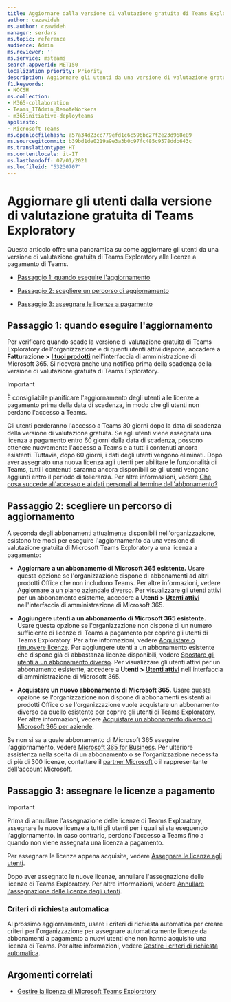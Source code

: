 ```yaml
---
title: Aggiornare dalla versione di valutazione gratuita di Teams Exploratory
author: cazawideh
ms.author: czawideh
manager: serdars
ms.topic: reference
audience: Admin
ms.reviewer: ''
ms.service: msteams
search.appverid: MET150
localization_priority: Priority
description: Aggiornare gli utenti da una versione di valutazione gratuita di Teams Exploratory a una licenza a pagamento.
f1.keywords:
- NOCSH
ms.collection:
- M365-collaboration
- Teams_ITAdmin_RemoteWorkers
- m365initiative-deployteams
appliesto:
- Microsoft Teams
ms.openlocfilehash: a57a34d23cc779efd1c6c596bc27f2e23d968e89
ms.sourcegitcommit: b39bd1de0219a9e3a3b0c97fc485c9578ddb643c
ms.translationtype: HT
ms.contentlocale: it-IT
ms.lasthandoff: 07/01/2021
ms.locfileid: "53230707"
---
```

# <a name="upgrade-users-from-the-teams-exploratory-trial"></a>Aggiornare gli utenti dalla versione di valutazione gratuita di Teams Exploratory

Questo articolo offre una panoramica su come aggiornare gli utenti da una versione di valutazione gratuita di Teams Exploratory alle licenze a pagamento di Teams.

- [Passaggio 1: quando eseguire l'aggiornamento](#step-1-when-to-upgrade)

- [Passaggio 2: scegliere un percorso di aggiornamento](#step-2-choose-an-upgrade-path)

- [Passaggio 3: assegnare le licenze a pagamento](#step-3-assign-paid-licenses)

## <a name="step-1-when-to-upgrade"></a>Passaggio 1: quando eseguire l'aggiornamento  

Per verificare quando scade la versione di valutazione gratuita di Teams Exploratory dell'organizzazione e di quanti utenti attivi dispone, accadere a **Fatturazione >** <a href="https://go.microsoft.com/fwlink/p/?linkid=842054" target="_blank"><b>I tuoi prodotti</b></a> nell'interfaccia di amministrazione di Microsoft 365. Si riceverà anche una notifica prima della scadenza della versione di valutazione gratuita di Teams Exploratory.

> [!IMPORTANT]
> È consigliabile pianificare l'aggiornamento degli utenti alle licenze a pagamento prima della data di scadenza, in modo che gli utenti non perdano l'accesso a Teams.
>
> Gli utenti perderanno l'accesso a Teams 30 giorni dopo la data di scadenza della versione di valutazione gratuita. Se agli utenti viene assegnata una licenza a pagamento entro 60 giorni dalla data di scadenza, possono ottenere nuovamente l'accesso a Teams e a tutti i contenuti ancora esistenti. Tuttavia, dopo 60 giorni, i dati degli utenti vengono eliminati. Dopo aver assegnato una nuova licenza agli utenti per abilitare le funzionalità di Teams, tutti i contenuti saranno ancora disponibili se gli utenti vengono aggiunti entro il periodo di tolleranza. Per altre informazioni, vedere <a href="/microsoft-365/commerce/subscriptions/what-if-my-subscription-expires?view=o365-worldwide" target="_blank">Che cosa succede all'accesso e ai dati personali al termine dell'abbonamento?</a>

## <a name="step-2-choose-an-upgrade-path"></a>Passaggio 2: scegliere un percorso di aggiornamento

A seconda degli abbonamenti attualmente disponibili nell'organizzazione, esistono tre modi per eseguire l'aggiornamento da una versione di valutazione gratuita di Microsoft Teams Exploratory a una licenza a pagamento:

- **Aggiornare a un abbonamento di Microsoft 365 esistente.** Usare questa opzione se l'organizzazione dispone di abbonamenti ad altri prodotti Office che non includono Teams. Per altre informazioni, vedere <a href="/microsoft-365/commerce/subscriptions/upgrade-to-different-plan?view=o365-worldwide" target="_blank">Aggiornare a un piano aziendale diverso</a>. Per visualizzare gli utenti attivi per un abbonamento esistente, accedere a **Utenti >** <a href="https://go.microsoft.com/fwlink/p/?linkid=834822" target="_blank"><b>Utenti attivi</b></a> nell'interfaccia di amministrazione di Microsoft 365.

- **Aggiungere utenti a un abbonamento di Microsoft 365 esistente.** Usare questa opzione se l'organizzazione non dispone di un numero sufficiente di licenze di Teams a pagamento per coprire gli utenti di Teams Exploratory. Per altre informazioni, vedere <a href="/microsoft-365/commerce/licenses/buy-licenses?view=o365-worldwide" target="_blank">Acquistare o rimuovere licenze</a>. Per aggiungere utenti a un abbonamento esistente che dispone già di abbastanza licenze disponibili, vedere <a href="/microsoft-365/commerce/subscriptions/move-users-different-subscription?view=o365-worldwide" target="_blank">Spostare gli utenti a un abbonamento diverso</a>. Per visualizzare gli utenti attivi per un abbonamento esistente, accedere a **Utenti >** <a href="https://go.microsoft.com/fwlink/p/?linkid=834822" target="_blank"><b>Utenti attivi</b></a> nell'interfaccia di amministrazione di Microsoft 365.

- **Acquistare un nuovo abbonamento di Microsoft 365.** Usare questa opzione se l'organizzazione non dispone di abbonamenti esistenti ai prodotti Office o se l'organizzazione vuole acquistare un abbonamento diverso da quello esistente per coprire gli utenti di Teams Exploratory.  Per altre informazioni, vedere <a href="/microsoft-365/commerce/try-or-buy-microsoft-365?view=o365-worldwide%22%20\#buy-a-different-subscription" target="_blank">Acquistare un abbonamento diverso di Microsoft 365 per aziende</a>.

Se non si sa a quale abbonamento di Microsoft 365 eseguire l'aggiornamento, vedere <a href="https://www.microsoft.com/microsoft-365/business#coreui-heading-hiatrep" target="_blank">Microsoft 365 for Business</a>. Per ulteriore assistenza nella scelta di un abbonamento o se l'organizzazione necessita di più di 300 licenze, contattare il <a href="https://www.microsoft.com/solution-providers/home" target="_blank">partner Microsoft</a> o il rappresentante dell'account Microsoft.

## <a name="step-3-assign-paid-licenses"></a>Passaggio 3: assegnare le licenze a pagamento

> [!IMPORTANT]
> Prima di annullare l'assegnazione delle licenze di Teams Exploratory, assegnare le nuove licenze a tutti gli utenti per i quali si sta eseguendo l'aggiornamento. In caso contrario, perdono l'accesso a Teams fino a quando non viene assegnata una licenza a pagamento.  

Per assegnare le licenze appena acquisite, vedere <a href="/microsoft-365/admin/manage/assign-licenses-to-users?view=o365-worldwide&viewFallbackFrom=o365-worldwide%22%20%5C" target="_blank">Assegnare le licenze agli utenti</a>.  

Dopo aver assegnato le nuove licenze, annullare l'assegnazione delle licenze di Teams Exploratory. Per altre informazioni, vedere <a href="/microsoft-365/admin/manage/remove-licenses-from-users?view=o365-worldwide" target="_blank">Annullare l'assegnazione delle licenze degli utenti</a>.

### <a name="auto-claim-policies"></a>Criteri di richiesta automatica

Al prossimo aggiornamento, usare i criteri di richiesta automatica per creare criteri per l'organizzazione per assegnare automaticamente licenze da abbonamenti a pagamento a nuovi utenti che non hanno acquisito una licenza di Teams. Per altre informazioni, vedere <a href="/microsoft-365/commerce/licenses/manage-auto-claim-policies?view=o365-worldwide" target="_blank">Gestire i criteri di richiesta automatica</a>.

## <a name="related-topics"></a>Argomenti correlati

- [Gestire la licenza di Microsoft Teams Exploratory](teams-exploratory.md)

